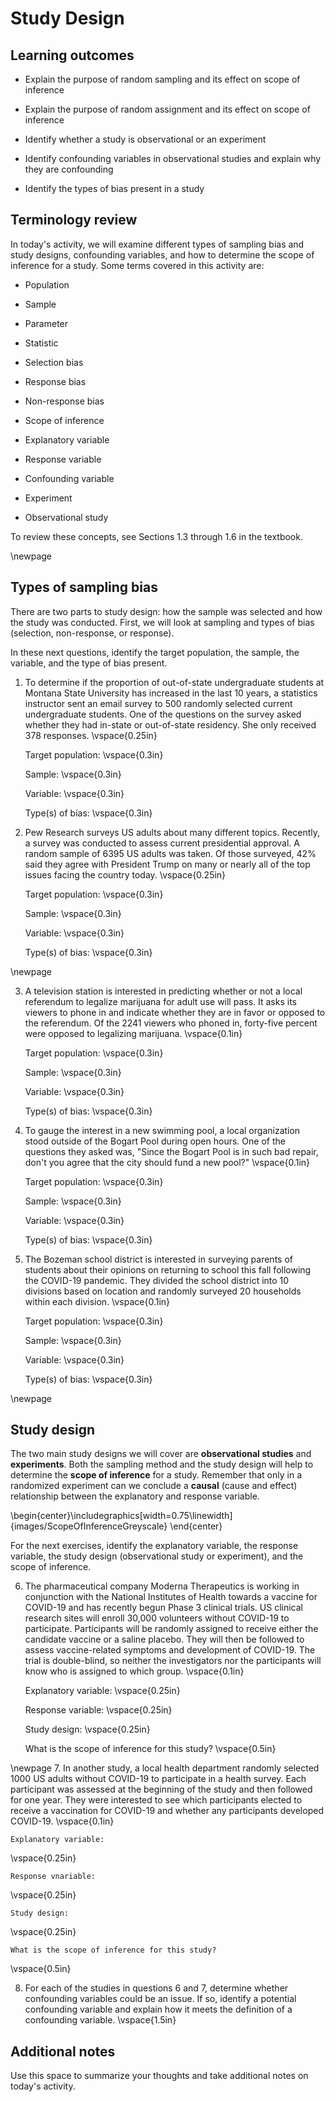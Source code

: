 # Study Design


## Learning outcomes

* Explain the purpose of random sampling and its effect on scope of inference

* Explain the purpose of random assignment and its effect on scope of inference

* Identify whether a study is observational or an experiment

* Identify confounding variables in observational studies and explain why they are confounding

* Identify the types of bias present in a study

## Terminology review

In today's activity, we will examine different types of sampling bias and study designs, confounding variables, and how to determine the scope of inference for a study. Some terms covered in this activity are:

* Population

* Sample

* Parameter
    
* Statistic

* Selection bias

* Response bias

* Non-response bias

* Scope of inference

* Explanatory variable

* Response variable

* Confounding variable

* Experiment

* Observational study

To review these concepts, see Sections 1.3 through 1.6 in the textbook.  

\newpage

## Types of sampling bias

There are two parts to study design: how the sample was selected and how the study was conducted.  First, we will look at sampling and types of bias (selection, non-response, or response).

In these next questions, identify the target population, the sample, the variable, and the type of bias present.

1. To determine if the proportion of out-of-state undergraduate students at Montana State University has increased in the last 10 years, a statistics instructor sent an email survey to 500 randomly selected current undergraduate students.  One of the questions on the survey asked whether they had in-state or out-of-state residency.  She only received 378 responses.
\vspace{0.25in}

    Target population: 
\vspace{0.3in}

    Sample:
\vspace{0.3in}

    Variable:
\vspace{0.3in}

    Type(s) of bias:
\vspace{0.3in}

2.  Pew Research surveys US adults about many different topics.  Recently, a survey was conducted to assess current presidential approval.  A random sample of 6395 US adults was taken.  Of those surveyed, 42% said they agree with President Trump on many or nearly all of the top issues facing the country today.
\vspace{0.25in}

    Target population: 
\vspace{0.3in}

    Sample:
\vspace{0.3in}

    Variable:
\vspace{0.3in}

    Type(s) of bias:
\vspace{0.3in}

\newpage

3. A television station is interested in predicting whether or not a local referendum to legalize marijuana for adult use will pass. It asks its viewers to phone in and indicate whether they are in favor or opposed to the referendum. Of the 2241 viewers who phoned in, forty-five percent were opposed to legalizing marijuana.
\vspace{0.1in}

    Target population: 
\vspace{0.3in}

    Sample:
\vspace{0.3in}

    Variable:
\vspace{0.3in}

    Type(s) of bias:
\vspace{0.3in}

4. To gauge the interest in a new swimming pool, a local organization stood outside of the Bogart Pool during open hours.  One of the questions they asked was, "Since the Bogart Pool is in such bad repair, don't you agree that the city should fund a new pool?"
\vspace{0.1in}

    Target population: 
\vspace{0.3in}

    Sample:
\vspace{0.3in}

    Variable:
\vspace{0.3in}

    Type(s) of bias:
\vspace{0.3in}

5. The Bozeman school district is interested in surveying parents of students about their opinions on returning to school this fall following the COVID-19 pandemic.  They divided the school district into 10 divisions based on location and randomly surveyed 20 households within each division.
\vspace{0.1in}

    Target population: 
\vspace{0.3in}

    Sample:
\vspace{0.3in}

    Variable:
\vspace{0.3in}

    Type(s) of bias:
\vspace{0.3in}

\newpage

## Study design
The two main study designs we will cover are **observational studies** and **experiments**.  Both the sampling method and the study design will help to determine the **scope of inference** for a study.  Remember that only in a randomized experiment can we conclude a **causal** (cause and effect) relationship between the explanatory and response variable.


\begin{center}\includegraphics[width=0.75\linewidth]{images/ScopeOfInferenceGreyscale} \end{center}

For the next exercises, identify the explanatory variable, the response variable, the study design (observational study or experiment), and the scope of inference.

6. The pharmaceutical company Moderna Therapeutics is working in conjunction with the National Institutes of Health towards a vaccine for COVID-19 and has recently begun Phase 3 clinical trials.  US clinical research sites will enroll 30,000 volunteers without COVID-19 to participate. Participants will be randomly assigned to receive either the candidate vaccine or a saline placebo.  They will then be followed to assess vaccine-related symptoms and development of COVID-19. The trial is double-blind, so neither the investigators nor the participants will know who is assigned to which group.
\vspace{0.1in}
    
    Explanatory variable:
\vspace{0.25in}

    Response variable:
\vspace{0.25in}

    Study design:
\vspace{0.25in}

    What is the scope of inference for this study?
\vspace{0.5in}

\newpage
7. In another study, a local health department randomly selected 1000 US adults without COVID-19 to participate in a health survey.  Each participant was assessed at the beginning of the study and then followed for one year.  They were interested to see which participants elected to receive a vaccination for COVID-19 and whether any participants developed COVID-19.
\vspace{0.1in}
    
    Explanatory variable:
\vspace{0.25in}

    Response vnariable:
\vspace{0.25in}

    Study design:
\vspace{0.25in}

    What is the scope of inference for this study?
\vspace{0.5in}

8. For each of the studies in questions 6 and 7, determine whether confounding variables could be an issue. If so, identify a potential confounding variable and explain how it meets the definition of a confounding variable.
\vspace{1.5in}

## Additional notes

Use this space to summarize your thoughts and take additional notes on today's activity.
